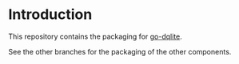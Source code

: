 # Introduction
This repository contains the packaging for [go-dqlite](https://github.com/canonical/go-dqlite).

See the other branches for the packaging of the other components.
